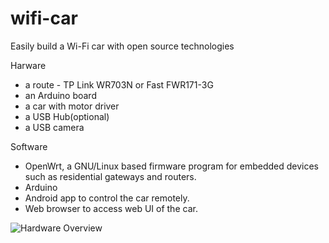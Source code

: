 wifi-car
========

Easily build a Wi-Fi car with open source technologies

Harware
- a route - TP Link WR703N or Fast FWR171-3G 
- an Arduino board
- a car with motor driver
- a USB Hub(optional)
- a USB camera

Software
- OpenWrt, a GNU/Linux based firmware program for embedded devices such as residential gateways and routers.
- Arduino
- Android app to control the car remotely.
- Web browser to access web UI of the car.

![Hardware Overview](https://github.com/xiongyihui/wifi-car/blob/master/doc/hardware-overview.png?raw=true)



